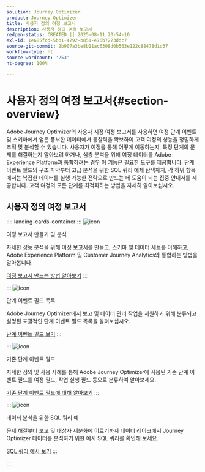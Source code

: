 ```yaml
---
solution: Journey Optimizer
product: Journey Optimizer
title: 사용자 정의 여정 보고서
description: 사용자 정의 여정 보고서
redpen-status: CREATED_||_2025-08-11_20-54-10
exl-id: 1e685fcd-5bb1-4792-b851-e76b7273ddc7
source-git-commit: 2b907a3be8b11ac6308d0b563e122c88478d1d37
workflow-type: ht
source-wordcount: '253'
ht-degree: 100%

---
```


# 사용자 정의 여정 보고서{#section-overview}

Adobe Journey Optimizer의 사용자 지정 여정 보고서를 사용하면 여정 단계 이벤트 및 스키마에서 얻은 풍부한 데이터에서 통찰력을 확보하여 고객 여정의 성능을 정밀하게 추적 및 분석할 수 있습니다. 사용자가 여정을 통해 어떻게 이동하는지, 특정 단계의 문제를 해결하는지 알아보려 하거나, 심층 분석을 위해 여정 데이터를 Adobe Experience Platform과 통합하려는 경우 이 기능은 필요한 도구를 제공합니다. 단계 이벤트 필드의 구조 파악부터 고급 분석을 위한 SQL 쿼리 예제 탐색까지, 각 하위 항목에서는 복잡한 데이터를 실행 가능한 전략으로 만드는 데 도움이 되는 집중 안내서를 제공합니다. 고객 여정의 모든 단계를 최적화하는 방법을 자세히 알아보십시오.

## 사용자 정의 여정 보고서

:::: landing-cards-container
:::
![icon](https://cdn.experienceleague.adobe.com/icons/chart-line.svg)

여정 보고서 만들기 및 분석

자세한 성능 분석을 위해 여정 보고서를 만들고, 스키마 및 데이터 세트를 이해하고, Adobe Experience Platform 및 Customer Journey Analytics와 통합하는 방법을 알아봅니다.

[여정 보고서 만드는 방법 알아보기](../using/reports/sharing-overview.md)
:::

:::
![icon](https://cdn.experienceleague.adobe.com/icons/list-check.svg)

단계 이벤트 필드 목록

Adobe Journey Optimizer에서 보고 및 데이터 관리 작업을 지원하기 위해 분류되고 설명된 포괄적인 단계 이벤트 필드 목록을 살펴보십시오.

[단계 이벤트 필드 보기](../using/reports/sharing-field-list.md)
:::

:::
![icon](https://cdn.experienceleague.adobe.com/icons/book.svg)

기존 단계 이벤트 필드

자세한 정의 및 사용 사례를 통해 Adobe Journey Optimizer에 사용된 기존 단계 이벤트 필드를 여정 필드, 작업 실행 필드 등으로 분류하여 알아보세요.

[기존 단계 이벤트 필드에 대해 알아보기](legacy-step-event-fields-landing-page.md)
:::

:::
![icon](https://cdn.experienceleague.adobe.com/icons/code-branch.svg)

데이터 분석을 위한 SQL 쿼리 예

문제 해결부터 보고 및 대상자 세분화에 이르기까지 데이터 레이크에서 Journey Optimizer 데이터를 분석하기 위한 예시 SQL 쿼리를 확인해 보세요.

[SQL 쿼리 예시 보기](../using/reports/query-examples.md)
:::

::::
